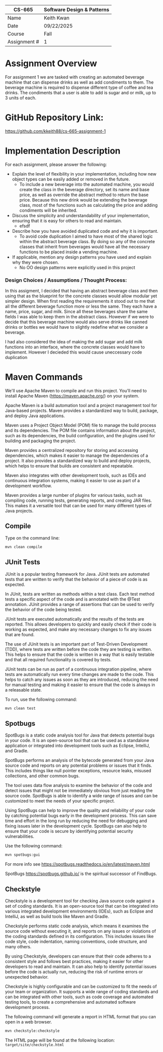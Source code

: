 
| CS-665       | Software Design & Patterns |
|--------------|----------------------------|
| Name         | Keith Kwan                 |
| Date         | 09/22/2025                 |
| Course       | Fall                       |
| Assignment # | 1                          |

# Assignment Overview

For assignment 1 we are tasked with creating an automated beverage machine that can dispense drinks
as well as add condiments to them. The beverage machine is required to dispense different type of
coffee and tea drinks. The condiments that a user is able to add is sugar and or milk, up to 3 units
of each.

# GitHub Repository Link:
https://github.com/kkeith88/cs-665-assignment-1

# Implementation Description 


For each assignment, please answer the following:

- Explain the level of flexibility in your implementation, including how new object types can
be easily added or removed in the future.
    - To include a new beverage into the automated machine, you would create the class in the beverage
    directory, set its name and base price, as well as override the abstract method to return the base
    price. Because this new drink would be extending the beverage class, most of the functions such
    as calculating the price and adding condiments will be inherited.
- Discuss the simplicity and understandability of your implementation, ensuring that it is
easy for others to read and maintain.
    - efsdf
- Describe how you have avoided duplicated code and why it is important.
    - To avoid code duplication I aimed to have most of the shared logic within the abstract beverage
    class. By doing so any of the concrete classes that inherit from beverages would have all
    the necessary functions to be placed inside a vending machine. 
- If applicable, mention any design patterns you have used and explain why they were
chosen.
    - No OO design patterns were explicitly used in this project

### Design Choices / Assumptions / Thought Process:

In this assigment, I decided that having an abstract beverage class and then using that as the blueprint
for the concrete classes would allow modular yet simpler design. When first reading the requirements
it stood out to me that all the different beverage function more or less the same. They each have a name,
price, sugar, and milk. Since all these beverages share the same fields I was able to keep them in the 
abstract class. However if we were to decide that this beverage machine would also serve drinks like
canned drinks or bottles we would have to slightly redefine what we consider a beverage. 

I had also considered the idea of making the add sugar and add milk functions into an interface, where
the concrete classes would have to implement. However I decieded this would cause uneccessary code
duplication 

# Maven Commands

We'll use Apache Maven to compile and run this project. You'll need to install Apache Maven (https://maven.apache.org/) on your system. 

Apache Maven is a build automation tool and a project management tool for Java-based projects. Maven provides a standardized way to build, package, and deploy Java applications.

Maven uses a Project Object Model (POM) file to manage the build process and its dependencies. The POM file contains information about the project, such as its dependencies, the build configuration, and the plugins used for building and packaging the project.

Maven provides a centralized repository for storing and accessing dependencies, which makes it easier to manage the dependencies of a project. It also provides a standardized way to build and deploy projects, which helps to ensure that builds are consistent and repeatable.

Maven also integrates with other development tools, such as IDEs and continuous integration systems, making it easier to use as part of a development workflow.

Maven provides a large number of plugins for various tasks, such as compiling code, running tests, generating reports, and creating JAR files. This makes it a versatile tool that can be used for many different types of Java projects.

## Compile
Type on the command line: 

```bash
mvn clean compile
```



## JUnit Tests
JUnit is a popular testing framework for Java. JUnit tests are automated tests that are written to verify that the behavior of a piece of code is as expected.

In JUnit, tests are written as methods within a test class. Each test method tests a specific aspect of the code and is annotated with the @Test annotation. JUnit provides a range of assertions that can be used to verify the behavior of the code being tested.

JUnit tests are executed automatically and the results of the tests are reported. This allows developers to quickly and easily check if their code is working as expected, and make any necessary changes to fix any issues that are found.

The use of JUnit tests is an important part of Test-Driven Development (TDD), where tests are written before the code they are testing is written. This helps to ensure that the code is written in a way that is easily testable and that all required functionality is covered by tests.

JUnit tests can be run as part of a continuous integration pipeline, where tests are automatically run every time changes are made to the code. This helps to catch any issues as soon as they are introduced, reducing the need for manual testing and making it easier to ensure that the code is always in a releasable state.

To run, use the following command:
```bash
mvn clean test
```


## Spotbugs 

SpotBugs is a static code analysis tool for Java that detects potential bugs in your code. It is an open-source tool that can be used as a standalone application or integrated into development tools such as Eclipse, IntelliJ, and Gradle.

SpotBugs performs an analysis of the bytecode generated from your Java source code and reports on any potential problems or issues that it finds. This includes things like null pointer exceptions, resource leaks, misused collections, and other common bugs.

The tool uses data flow analysis to examine the behavior of the code and detect issues that might not be immediately obvious from just reading the source code. SpotBugs is able to identify a wide range of issues and can be customized to meet the needs of your specific project.

Using SpotBugs can help to improve the quality and reliability of your code by catching potential bugs early in the development process. This can save time and effort in the long run by reducing the need for debugging and fixing issues later in the development cycle. SpotBugs can also help to ensure that your code is secure by identifying potential security vulnerabilities.

Use the following command:

```bash
mvn spotbugs:gui 
```

For more info see 
https://spotbugs.readthedocs.io/en/latest/maven.html

SpotBugs https://spotbugs.github.io/ is the spiritual successor of FindBugs.


## Checkstyle 

Checkstyle is a development tool for checking Java source code against a set of coding standards. It is an open-source tool that can be integrated into various integrated development environments (IDEs), such as Eclipse and IntelliJ, as well as build tools like Maven and Gradle.

Checkstyle performs static code analysis, which means it examines the source code without executing it, and reports on any issues or violations of the coding standards defined in its configuration. This includes issues like code style, code indentation, naming conventions, code structure, and many others.

By using Checkstyle, developers can ensure that their code adheres to a consistent style and follows best practices, making it easier for other developers to read and maintain. It can also help to identify potential issues before the code is actually run, reducing the risk of runtime errors or unexpected behavior.

Checkstyle is highly configurable and can be customized to fit the needs of your team or organization. It supports a wide range of coding standards and can be integrated with other tools, such as code coverage and automated testing tools, to create a comprehensive and automated software development process.

The following command will generate a report in HTML format that you can open in a web browser. 

```bash
mvn checkstyle:checkstyle
```

The HTML page will be found at the following location:
`target/site/checkstyle.html`





